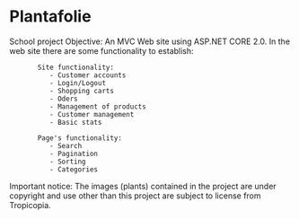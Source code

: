 # Plantafolie

School project
Objective: An MVC Web site using ASP.NET CORE 2.0.
           In the web site there are some functionality to establish:
           
           Site functionality:
              - Customer accounts
              - Login/Logout
              - Shopping carts
              - Oders
              - Management of products
              - Customer management
              - Basic stats
              
           Page's functionality:
              - Search
              - Pagination
              - Sorting
              - Categories
              
Important notice: The images (plants) contained in the project are under copyright and use other than this project are subject to license from Tropicopia.

           

